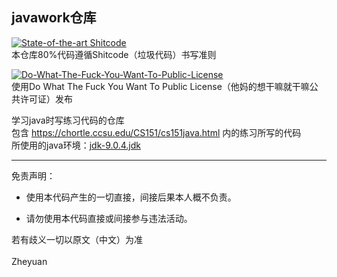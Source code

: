 ## javawork仓库

[![State-of-the-art Shitcode](https://img.shields.io/static/v1?label=State-of-the-art&message=Shitcode&color=7B5804)](https://github.com/trekhleb/state-of-the-art-shitcode)<br>
本仓库80%代码遵循Shitcode（垃圾代码）书写准则<br>

[![Do-What-The-Fuck-You-Want-To-Public-License](http://www.wtfpl.net/wp-content/uploads/2012/12/wtfpl-badge-4.png)](http://www.wtfpl.net/)<br>
使用Do What The Fuck You Want To Public License（他妈的想干嘛就干嘛公共许可证）发布<br>


学习java时写练习代码的仓库<br>
包含 https://chortle.ccsu.edu/CS151/cs151java.html 内的练习所写的代码<br>
所使用的java环境：[jdk-9.0.4.jdk](https://www.oracle.com/java/technologies/javase/javase9-archive-downloads.html) <br>

****

免责声明：

* 使用本代码产生的一切直接，间接后果本人概不负责。

* 请勿使用本代码直接或间接参与违法活动。

若有歧义一切以原文（中文）为准<br>
<br>
Zheyuan
